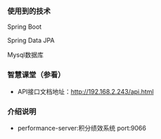 ### 使用到的技术
Spring Boot

Spring Data JPA  

Mysql数据库

### 智慧课堂（参看）
 - API接口文档地址：http://192.168.2.243/api.html
 
 ### 介绍说明
 - performance-server:积分绩效系统                 port:9066

 
 

